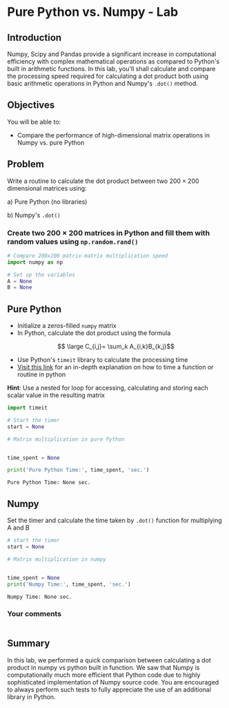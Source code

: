 
# Pure Python vs. Numpy - Lab

## Introduction 

Numpy, Scipy and Pandas provide a significant increase in computational efficiency with complex mathematical operations as compared to Python's built in arithmetic functions. In this lab, you'll shall calculate and compare the processing speed required for calculating a dot product both using basic arithmetic operations in Python and Numpy's `.dot()` method. 

## Objectives
You will be able to:
* Compare the performance of high-dimensional matrix operations in Numpy vs. pure Python

## Problem 

Write a routine to calculate the dot product between two $200 \times 200$ dimensional matrices using:

a) Pure Python (no libraries)

b) Numpy's `.dot()`


### Create two $200 \times 200$ matrices in Python and fill them with random values using `np.random.rand()` 


```python
# Compare 200x200 matrix-matrix multiplication speed
import numpy as np

# Set up the variables
A = None
B = None
```

## Pure Python

* Initialize a zeros-filled `numpy` matrix
* In Python, calculate the dot product using the formula 


$$ \large C_{i,j}= \sum_k A_{i,k}B_{k,j}$$


* Use Python's `timeit` library to calculate the processing time
* [Visit this link](https://www.pythoncentral.io/time-a-python-function/) for an in-depth explanation on how to time a function or routine in python

**Hint**: Use a nested for loop for accessing, calculating and storing each scalar value in the resulting matrix


```python
import timeit

# Start the timer
start = None

# Matrix multiplication in pure Python


time_spent = None

print('Pure Python Time:', time_spent, 'sec.')
```

    Pure Python Time: None sec.


## Numpy 
Set the timer and calculate the time taken by `.dot()` function for multiplying A and B 



```python
# start the timer
start = None

# Matrix multiplication in numpy


time_spent = None
print('Numpy Time:', time_spent, 'sec.')
```

    Numpy Time: None sec.


### Your comments 


```
```

## Summary

In this lab, we performed a quick comparison between calculating a dot product in numpy vs python built in function. We saw that Numpy is computationally much more efficient that Python code due to highly sophisticated implementation of Numpy source code. You are encouraged to always perform such tests to fully appreciate the use of an additional library in Python. 
